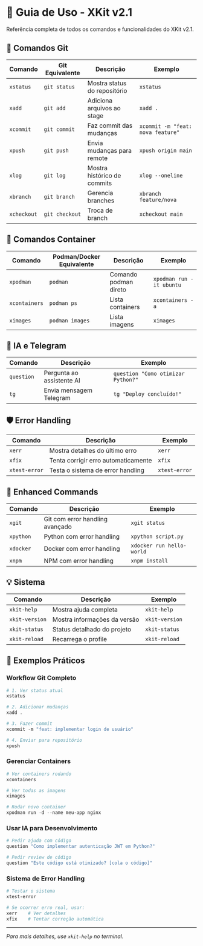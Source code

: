 # 🎯 Guia de Uso - XKit v2.1

Referência completa de todos os comandos e funcionalidades do XKit v2.1.

## 📁 Comandos Git

| Comando | Git Equivalente | Descrição | Exemplo |
|---------|----------------|-----------|---------|
| `xstatus` | `git status` | Mostra status do repositório | `xstatus` |
| `xadd` | `git add` | Adiciona arquivos ao stage | `xadd .` |
| `xcommit` | `git commit` | Faz commit das mudanças | `xcommit -m "feat: nova feature"` |
| `xpush` | `git push` | Envia mudanças para remote | `xpush origin main` |
| `xlog` | `git log` | Mostra histórico de commits | `xlog --oneline` |
| `xbranch` | `git branch` | Gerencia branches | `xbranch feature/nova` |
| `xcheckout` | `git checkout` | Troca de branch | `xcheckout main` |

## 🐳 Comandos Container

| Comando | Podman/Docker Equivalente | Descrição | Exemplo |
|---------|--------------------------|-----------|---------|
| `xpodman` | `podman` | Comando podman direto | `xpodman run -it ubuntu` |
| `xcontainers` | `podman ps` | Lista containers | `xcontainers -a` |
| `ximages` | `podman images` | Lista imagens | `ximages` |

## 🤖 IA e Telegram

| Comando | Descrição | Exemplo |
|---------|-----------|---------|
| `question` | Pergunta ao assistente AI | `question "Como otimizar Python?"` |
| `tg` | Envia mensagem Telegram | `tg "Deploy concluído!"` |

## 🛡️ Error Handling

| Comando | Descrição | Exemplo |
|---------|-----------|---------|
| `xerr` | Mostra detalhes do último erro | `xerr` |
| `xfix` | Tenta corrigir erro automaticamente | `xfix` |
| `xtest-error` | Testa o sistema de error handling | `xtest-error` |

## 🔧 Enhanced Commands

| Comando | Descrição | Exemplo |
|---------|-----------|---------|
| `xgit` | Git com error handling avançado | `xgit status` |
| `xpython` | Python com error handling | `xpython script.py` |
| `xdocker` | Docker com error handling | `xdocker run hello-world` |
| `xnpm` | NPM com error handling | `xnpm install` |

## 💡 Sistema

| Comando | Descrição | Exemplo |
|---------|-----------|---------|
| `xkit-help` | Mostra ajuda completa | `xkit-help` |
| `xkit-version` | Mostra informações da versão | `xkit-version` |
| `xkit-status` | Status detalhado do projeto | `xkit-status` |
| `xkit-reload` | Recarrega o profile | `xkit-reload` |

## 🎯 Exemplos Práticos

### Workflow Git Completo

```powershell
# 1. Ver status atual
xstatus

# 2. Adicionar mudanças
xadd .

# 3. Fazer commit
xcommit -m "feat: implementar login de usuário"

# 4. Enviar para repositório
xpush
```

### Gerenciar Containers

```powershell
# Ver containers rodando
xcontainers

# Ver todas as imagens
ximages

# Rodar novo container
xpodman run -d --name meu-app nginx
```

### Usar IA para Desenvolvimento

```powershell
# Pedir ajuda com código
question "Como implementar autenticação JWT em Python?"

# Pedir review de código
question "Este código está otimizado? [cola o código]"
```

### Sistema de Error Handling

```powershell
# Testar o sistema
xtest-error

# Se ocorrer erro real, usar:
xerr    # Ver detalhes
xfix    # Tentar correção automática
```

---

*Para mais detalhes, use `xkit-help` no terminal.*
